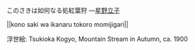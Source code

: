このさきは如何なる処紅葉狩
—[星野立子](https://ja.wikipedia.org/wiki/星野立子)

||kono saki wa ikanaru tokoro momijigari||

浮世絵: Tsukioka Kogyo, Mountain Stream in Autumn, ca. 1900